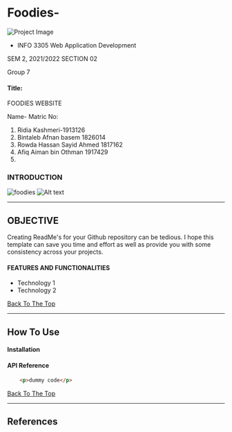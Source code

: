 # Foodies-

![Project Image](project-image-url)
- INFO 3305 Web Application Development

SEM 2, 2021/2022 
SECTION 02

Group 7
#### Title:
 FOODIES WEBSITE 


Name- Matric No:
1. Ridia Kashmeri-1913126
2. Bintaleb Afnan basem 1826014
3. Rowda Hassan Sayid Ahmed 1817162
4. Afiq Aiman bin Othman 1917429
5. 
### INTRODUCTION
![foodies](project-image-url)
<img src="food.png" alt="Alt text" title="Optional title">



---

## OBJECTIVE

Creating ReadMe's for your Github repository can be tedious.  I hope this template can save you time and effort as well as provide you with some consistency across your projects.

####  FEATURES AND FUNCTIONALITIES 

- Technology 1
- Technology 2

[Back To The Top](#read-me-template)

---

## How To Use

#### Installation



#### API Reference

```html
    <p>dummy code</p>
```
[Back To The Top](#read-me-template)

---

## References


